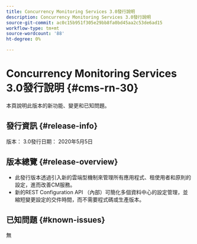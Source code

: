 ```yaml
---
title: Concurrency Monitoring Services 3.0發行說明
description: Concurrency Monitoring Services 3.0發行說明
source-git-commit: ac0c15b951f305e29bb8fa0bd45aa2c53de6ad15
workflow-type: tm+mt
source-wordcount: '88'
ht-degree: 0%

---
```



# Concurrency Monitoring Services 3.0發行說明 {#cms-rn-30}

本頁說明此版本的新功能、變更和已知問題。

## 發行資訊 {#release-info}

版本： 3.0發行日期： 2020年5月5日

## 版本總覽 {#release-overview}

* 此發行版本透過引入新的雲端型機制來管理所有應用程式、租使用者和原則的設定，進而改善CM服務。
* 新的REST Configuration API （內部）可簡化多個資料中心的設定管理，並縮短變更設定的交件時間，而不需要程式碼或生產版本。


## 已知問題 {#known-issues}

無
